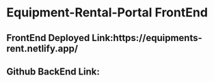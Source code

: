 <h1>Equipment-Rental-Portal FrontEnd</h1>

<h2>FrontEnd Deployed Link:https://equipments-rent.netlify.app/</h2>
<h2>Github BackEnd Link:</h2>
